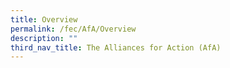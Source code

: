 ```yaml
---
title: Overview
permalink: /fec/AfA/Overview
description: ""
third_nav_title: The Alliances for Action (AfA)
---
```


